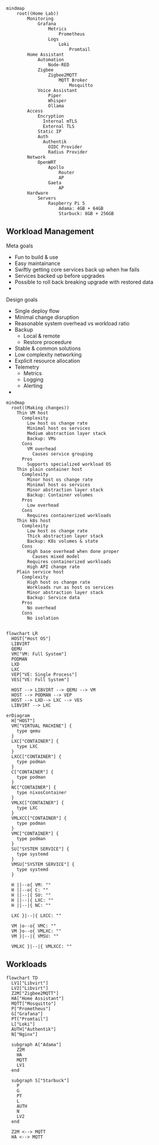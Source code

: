 ```mermaid
mindmap
    root((Home Lab))
        Monitoring
            Grafana
                Metrics
                    Prometheus
                Logs
                    Loki
                        Promtail
        Home Assistant
            Automation
                Node-RED    
            Zigbee
                Zigbee2MQTT
                    MQTT Broker
                        Mosquitto
            Voice Assistant
                Piper
                Whisper
                Ollama
        Access
            Encryption
              Internal mTLS
              External TLS
            Static IP
            Auth
              Authentik
                OIDC Provider
                Radius Provider
        Network
            OpenWRT
                Apollo
                    Router
                    AP
                Gaeta
                    AP
        Hardware
            Servers
                Raspberry Pi 5
                    Adama: 4GB + 64GB
                    Starbuck: 8GB + 256GB
```

## Workload Management

Meta goals
- Fun to build & use
- Easy maintainance
- Swiftly getting core services back up when hw fails
- Services backed up before upgrades
- Possible to roll back breaking upgrade with restored data
- 

Design goals
- Single deploy flow
- Minimal change disruption
- Reasonable system overhead vs workload ratio
- Backup
  - Local & remote
  - Restore proceedure
- Stable & common solutions
- Low complexity networking
- Explicit resource allocation
- Telemetry
  - Metrics
  - Logging
  - Alerting
- 

```mermaid
mindmap
  root((Making changes))
    Thin VM host
      Complexity
        Low host os change rate
        Minimal host os services
        Medium abstraction layer stack
        Backup: VMs
      Cons
        VM overhead
          Causes service grouping
      Pros
        Supports specialized workload OS
    Thin plain container host
      Complexity
        Minor host os change rate
        Minimal host os services
        Minor abstraction layer stack
        Backup: Container volumes
      Pros
        Low overhead
      Cons
        Requires containerized workloads
    Thin k8s host
      Complexity
        Low host os change rate
        Thick abstraction layer stack
        Backup: K8s volumes & state
      Cons
        High base overhead when done proper
          Causes mixed model
        Requires containerized workloads
        High API change rate
    Plain service host
      Complexity
        High host os change rate
        Workloads run as host os services
        Minor abstraction layer stack
        Backup: Service data
      Pros
        No overhead
      Cons
        No isolation
    
```

```mermaid
flowchart LR
  HOST["Host OS"]
  LIBVIRT
  QEMU
  VM["VM: Full System"]
  PODMAN
  LXD
  LXC
  VEP["VE: Single Process"]
  VES["VE: Full System"]

  HOST --> LIBVIRT --> QEMU --> VM
  HOST --> PODMAN --> VEP
  HOST --> LXD--> LXC --> VES
  LIBVIRT --> LXC
```

```mermaid
erDiagram
  H["HOST"]
  VM["VIRTUAL MACHINE"] {
    type qemu
  }
  LXC["CONTAINER"] {
    type LXC
  }
  LXCC["CONTAINER"] {
    type podman
  }
  C["CONTAINER"] {
    type podman
  }
  NC["CONTAINER"] {
    type nixosContainer
  }
  VMLXC["CONTAINER"] {
    type LXC
  }
  VMLXCC["CONTAINER"] {
    type podman
  }
  VMC["CONTAINER"] {
    type podman
  }
  SU["SYSTEM SERVICE"] {
    type systemd
  }
  VMSU["SYSTEM SERVICE"] {
    type systemd
  }

  H ||--o{ VM: ""
  H ||--o{ C: ""
  H ||--|{ SU: ""
  H ||--|{ LXC: ""
  H ||--|{ NC: ""

  LXC }|--|{ LXCC: ""

  VM |o--o{ VMC: ""
  VM }o--o{ VMLXC: ""
  VM }|--|{ VMSU: ""
  
  VMLXC }|--|{ VMLXCC: ""

```

## Workloads

```mermaid
flowchart TD
  LV1["Libvirt"]
  LV2["Libvirt"]
  Z2M["Zigbee2MQTT"]
  HA["Home Assistant"]
  MQTT["Mosquitto"]
  P["Prometheus"]
  G["Grafana"]
  PT["Promtail"]
  L["Loki"]
  AUTH["Authentik"]
  N["Nginx"]

  subgraph A["Adama"]
    Z2M
    HA
    MQTT
    LV1
  end

  subgraph S["Starbuck"]
    P
    G
    PT
    L
    AUTH
    N
    LV2
  end

  Z2M <--> MQTT
  HA <--> MQTT
```
